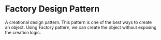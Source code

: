 # Factory Design Pattern
A creational design pattern. This pattern is one of the best ways to create an object. Using Factory pattern, we can create the object without exposing the creation logic.